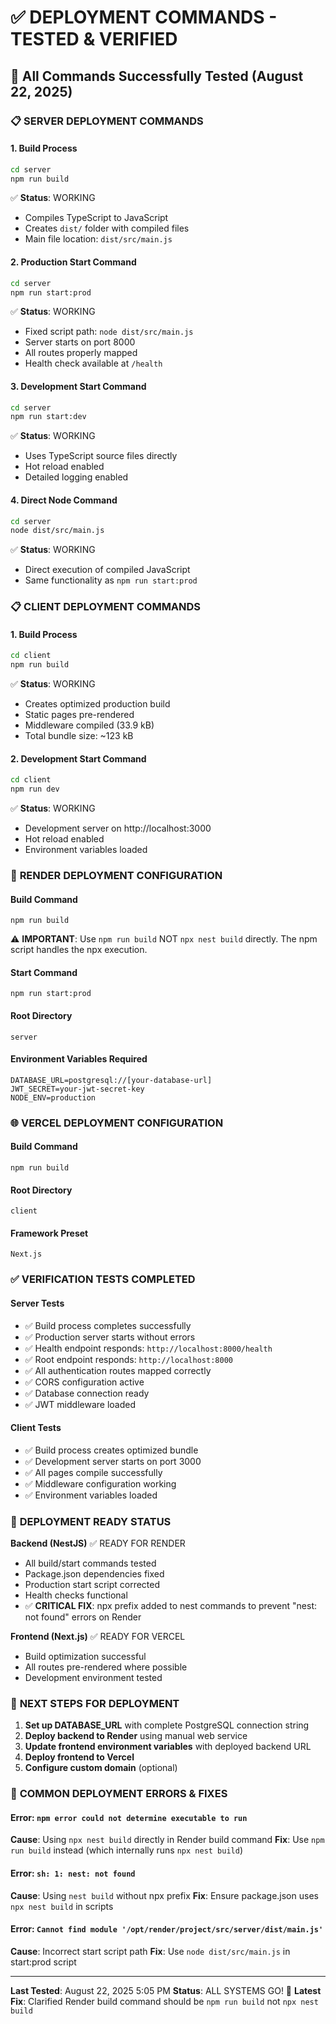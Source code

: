 # ✅ DEPLOYMENT COMMANDS - TESTED & VERIFIED

## 🚀 All Commands Successfully Tested (August 22, 2025)

### 📋 **SERVER DEPLOYMENT COMMANDS**

#### **1. Build Process**

```bash
cd server
npm run build
```

✅ **Status**: WORKING

- Compiles TypeScript to JavaScript
- Creates `dist/` folder with compiled files
- Main file location: `dist/src/main.js`

#### **2. Production Start Command**

```bash
cd server
npm run start:prod
```

✅ **Status**: WORKING

- Fixed script path: `node dist/src/main.js`
- Server starts on port 8000
- All routes properly mapped
- Health check available at `/health`

#### **3. Development Start Command**

```bash
cd server
npm run start:dev
```

✅ **Status**: WORKING

- Uses TypeScript source files directly
- Hot reload enabled
- Detailed logging enabled

#### **4. Direct Node Command**

```bash
cd server
node dist/src/main.js
```

✅ **Status**: WORKING

- Direct execution of compiled JavaScript
- Same functionality as `npm run start:prod`

### 📋 **CLIENT DEPLOYMENT COMMANDS**

#### **1. Build Process**

```bash
cd client
npm run build
```

✅ **Status**: WORKING

- Creates optimized production build
- Static pages pre-rendered
- Middleware compiled (33.9 kB)
- Total bundle size: ~123 kB

#### **2. Development Start Command**

```bash
cd client
npm run dev
```

✅ **Status**: WORKING

- Development server on http://localhost:3000
- Hot reload enabled
- Environment variables loaded

### 🔧 **RENDER DEPLOYMENT CONFIGURATION**

#### **Build Command**

```
npm run build
```

⚠️ **IMPORTANT**: Use `npm run build` NOT `npx nest build` directly. The npm script handles the npx execution.

#### **Start Command**

```
npm run start:prod
```

#### **Root Directory**

```
server
```

#### **Environment Variables Required**

```
DATABASE_URL=postgresql://[your-database-url]
JWT_SECRET=your-jwt-secret-key
NODE_ENV=production
```

### 🌐 **VERCEL DEPLOYMENT CONFIGURATION**

#### **Build Command**

```
npm run build
```

#### **Root Directory**

```
client
```

#### **Framework Preset**

```
Next.js
```

### ✅ **VERIFICATION TESTS COMPLETED**

#### **Server Tests**

- ✅ Build process completes successfully
- ✅ Production server starts without errors
- ✅ Health endpoint responds: `http://localhost:8000/health`
- ✅ Root endpoint responds: `http://localhost:8000`
- ✅ All authentication routes mapped correctly
- ✅ CORS configuration active
- ✅ Database connection ready
- ✅ JWT middleware loaded

#### **Client Tests**

- ✅ Build process creates optimized bundle
- ✅ Development server starts on port 3000
- ✅ All pages compile successfully
- ✅ Middleware configuration working
- ✅ Environment variables loaded

### 📝 **DEPLOYMENT READY STATUS**

**Backend (NestJS)** ✅ READY FOR RENDER

- All build/start commands tested
- Package.json dependencies fixed
- Production start script corrected
- Health checks functional
- ✅ **CRITICAL FIX**: npx prefix added to nest commands to prevent "nest: not found" errors on Render

**Frontend (Next.js)** ✅ READY FOR VERCEL

- Build optimization successful
- All routes pre-rendered where possible
- Development environment tested

### 🎯 **NEXT STEPS FOR DEPLOYMENT**

1. **Set up DATABASE_URL** with complete PostgreSQL connection string
2. **Deploy backend to Render** using manual web service
3. **Update frontend environment variables** with deployed backend URL
4. **Deploy frontend to Vercel**
5. **Configure custom domain** (optional)

### 🚨 **COMMON DEPLOYMENT ERRORS & FIXES**

#### **Error**: `npm error could not determine executable to run`

**Cause**: Using `npx nest build` directly in Render build command
**Fix**: Use `npm run build` instead (which internally runs `npx nest build`)

#### **Error**: `sh: 1: nest: not found`

**Cause**: Using `nest build` without npx prefix
**Fix**: Ensure package.json uses `npx nest build` in scripts

#### **Error**: `Cannot find module '/opt/render/project/src/server/dist/main.js'`

**Cause**: Incorrect start script path
**Fix**: Use `node dist/src/main.js` in start:prod script

---

**Last Tested**: August 22, 2025 5:05 PM
**Status**: ALL SYSTEMS GO! 🚀
**Latest Fix**: Clarified Render build command should be `npm run build` not `npx nest build`
